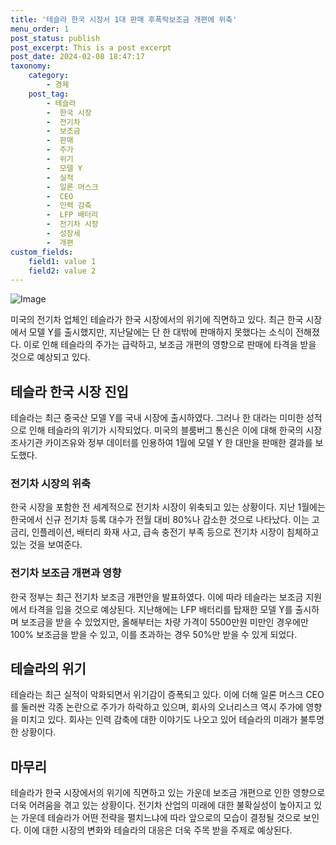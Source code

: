 ```yaml
---
title: '테슬라 한국 시장서 1대 판매 후폭락보조금 개편에 위축'
menu_order: 1
post_status: publish
post_excerpt: This is a post excerpt
post_date: 2024-02-08 18:47:17
taxonomy:
    category:
        - 경제
    post_tag:
        - 테슬라
        -  한국 시장
        -  전기차
        -  보조금
        -  판매
        -  주가
        -  위기
        -  모델 Y
        -  실적
        -  일론 머스크
        -  CEO
        -  인력 감축
        -  LFP 배터리
        -  전기차 시장
        -  성장세
        -  개편
custom_fields:
    field1: value 1
    field2: value 2
---
```


![Image](https://imgnews.pstatic.net/image/243/2024/02/08/0000056164_001_20240208100601344.jpg?type=w647)

미국의 전기차 업체인 테슬라가 한국 시장에서의 위기에 직면하고 있다. 최근 한국 시장에서 모델 Y를 출시했지만, 지난달에는 단 한 대밖에 판매하지 못했다는 소식이 전해졌다. 이로 인해 테슬라의 주가는 급락하고, 보조금 개편의 영향으로 판매에 타격을 받을 것으로 예상되고 있다.
## 테슬라 한국 시장 진입
테슬라는 최근 중국산 모델 Y를 국내 시장에 출시하였다. 그러나 한 대라는 미미한 성적으로 인해 테슬라의 위기가 시작되었다. 미국의 블룸버그 통신은 이에 대해 한국의 시장조사기관 카이즈유와 정부 데이터를 인용하여 1월에 모델 Y 한 대만을 판매한 결과를 보도했다.
### 전기차 시장의 위축
한국 시장을 포함한 전 세계적으로 전기차 시장이 위축되고 있는 상황이다. 지난 1월에는 한국에서 신규 전기차 등록 대수가 전월 대비 80%나 감소한 것으로 나타났다. 이는 고금리, 인플레이션, 배터리 화재 사고, 급속 충전기 부족 등으로 전기차 시장이 침체하고 있는 것을 보여준다.
### 전기차 보조금 개편과 영향
한국 정부는 최근 전기차 보조금 개편안을 발표하였다. 이에 따라 테슬라는 보조금 지원에서 타격을 입을 것으로 예상된다. 지난해에는 LFP 배터리를 탑재한 모델 Y를 출시하며 보조금을 받을 수 있었지만, 올해부터는 차량 가격이 5500만원 미만인 경우에만 100% 보조금을 받을 수 있고, 이를 초과하는 경우 50%만 받을 수 있게 되었다.
## 테슬라의 위기
테슬라는 최근 실적이 악화되면서 위기감이 증폭되고 있다. 이에 더해 일론 머스크 CEO를 둘러싼 각종 논란으로 주가가 하락하고 있으며, 회사의 오너리스크 역시 주가에 영향을 미치고 있다. 회사는 인력 감축에 대한 이야기도 나오고 있어 테슬라의 미래가 불투명한 상황이다.
## 마무리
테슬라가 한국 시장에서의 위기에 직면하고 있는 가운데 보조금 개편으로 인한 영향으로 더욱 어려움을 겪고 있는 상황이다. 전기차 산업의 미래에 대한 불확실성이 높아지고 있는 가운데 테슬라가 어떤 전략을 펼치느냐에 따라 앞으로의 모습이 결정될 것으로 보인다. 이에 대한 시장의 변화와 테슬라의 대응은 더욱 주목 받을 주제로 예상된다.
